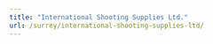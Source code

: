 ```yaml
---
title: "International Shooting Supplies Ltd."
url: /surrey/international-shooting-supplies-ltd/
---
```

